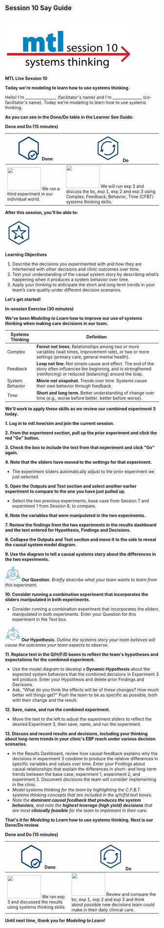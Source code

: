 ## Session 10 Say Guide

[<img src = "https://github.com/lzim/teampsd/blob/master/resources/title_slides/mtl_s10_systems_thinking_title.png"
     height = "175" width = "420">](#DontLink)

**MTL Live Session 10**

**Today we're modeling to learn how to use systems thinking.**

Hello! I'm \________________ (facilitator's name) and I'm \_______________ (co-facilitator's name). Today we're modeling to learn how to use systems thinking.

**As you can see in the Done/Do table in the Learner See Guide:**

**Done and Do (15 minutes)**

<!-- Do/Done Tables -->
| [<img src = "https://github.com/lzim/teampsd/blob/master/resources/icons/done.png" height = "80" width = "80">](#.) **Done** | [<img src = "https://github.com/lzim/teampsd/blob/master/resources/icons/do.png" height = "90" width = "90">](#.) **Do** |
| --- | --- |
| [<img src = "https://raw.githubusercontent.com/lzim/teampsd/master/resources/logos/mtl_how_sim.png" height = "75" width = "110">](http://mtl.how/sim) We ran a third experiment in our individual world.  | [<img src = "https://raw.githubusercontent.com/lzim/teampsd/master/resources/logos/mtl_how_sim.png" height = "75" width = "110">](http://mtl.how/sim) We will run exp 3 and discuss the bc, exp 1, exp 2 and exp 3 using Complex, Feedback, Behavior, Time (CFBT) systems thinking skills. |

**After this session, you'll be able to:**

<!-- Learning Objectives Icon -->
[<img src = "https://github.com/lzim/teampsd/blob/master/resources/icons/learning_objectives.png" height = "90" width = "90" style ="display: inline-block"/>](#.)

**Learning Objectives**

1. Describe the decisions you experimented with and how they are intertwined with other decisions and clinic outcomes over time.
2. Test your understanding of the causal system story by describing what’s happening when it produces a system behavior over time.
3. Apply your thinking to anticipate the short and long term trends in your team’s care quality under different decision scenarios.

**Let's get started!**

**In-session Exercise (30 minutes)**

**We've been _Modeling to Learn_ how to improve our use of systems thinking when making care decisions in our team.**

Systems Thinking | Definition
-- | --
Complex | **Forest not trees.**  Relationships among two or more variables (wait times, improvement rate), or two or more settings (primary care, general mental health).
Feedback | **Loop not line.**  Not simple cause and effect. The end of the story often influences the beginning, and is strengthened (reinforcing) or reduced (balancing) around the loop.
System Behavior | **Movie not snapshot.**  Trends over time. Systems cause their own behavior through feedback.
Time | **Short and long term.**  Better understanding of change over time (e.g., worse before better, better before worse).

**We'll work to apply these skills as we review our combined experiment 3 today.**

**1. Log in to mtl.how/sim and join the current session.**

**2. From the experiment section, pull up the prior experiment and click the red "Go" button.**

**3. Check the box to include the text from that experiment and click "Go" again.**

**4. Note that the sliders have moved to the settings for that experiment.**

- The experiment sliders automatically adjust to the prior experiment we just selected.

**5. Open the Outputs and Text section and select another earlier experiment to compare to the one you have just pulled up.**

- Select the two previous experiments, base case from Session 7 and experiment 1 from Session 8, to compare.

**6. Note the variables that were manipulated in the two experiments.**

**7. Review the findings from the two experiments in the results dashboard and the text entered for Hypothesis, Findings and Decisions.**

**8. Collapse the Outputs and Text section and move it to the side to reveal the causal system model diagram.**

**9. Use the diagram to tell a causal systems story about the differences in the two experiments.**

[<img src = "https://raw.githubusercontent.com/lzim/teampsd/master/resources/icons/mtl_question.png" height = "50" width = "50" style = "display: inline-block"/>](#.) **Our Question.** *Briefly describe what your team wants to learn from this experiment.*

**10. Consider running a combination experiment that incorporates the sliders manipulated in both experiments.**

- Consider running a combination experiment that incorporates the sliders manipulated in both experiments. Enter your Question for this experiment in the Text box.

[<img src = "https://raw.githubusercontent.com/lzim/teampsd/master/resources/icons/mtl_hypothesis.png" height = "50" width = "50" style = "display: inline-block"/>](#.) **Our Hypothesis.** *Outline the systems story your team believes will cause the outcomes your team expects to observe.*

**11. Replace text in the Q/H/F/D boxes to reflect the team's hypotheses and expectations for the combined experiment.**

- Use the model diagram to develop a **Dynamic Hypothesis** about the expected system behaviors that the combined decisions in Experiment 3 will produce. Enter your Hypothesis and delete prior Findings and Decisions.
- Ask, “What do you think the effects will be of these changes?  How much better will things get?”  Push the team to be as specific as possible, both with their change and the result.

**12. Save, name, and run the combined experiment.**

- Move the text to the left to adjust the experiment sliders to reflect the desired Experiment 3, then save, name, and run the experiment.

**13. Discuss and record results and decisions, including your thinking about long-term trends in your clinic's EBP reach under various decision scenarios.**

- In the Results Dashboard, review how causal feedback explains why the decisions in experiment 3 combine to produce the relative differences in specific variables and values over time. Enter your Findings about causal relationships that explain the differences in short- and long-term trends between the base case, experiment 1, experiment 2, and experiment 3. Document decisions the team will consider implementing in the clinic.
- _Model systems thinking for the team by highlighting the C.F.B.T. systems thinking concepts that are included in the q/h/f/d text boxes._
- _Note the **dominant causal feedback that produces the system behaviors,** and note the **highest leverage (high yield) decisions** that are most **clinically feasible** for the team to implement in their care._

**That's it for _Modeling to Learn_ how to use systems thinking. Next is our Done/Do review.**

**Done and Do (15 minutes)**

<!-- Do/Done Tables -->
| [<img src = "https://github.com/lzim/teampsd/blob/master/resources/icons/done.png" height = "80" width = "80">](#.) **Done** | [<img src = "https://github.com/lzim/teampsd/blob/master/resources/icons/do.png" height = "90" width = "90">](#.) **Do** |
| --- | --- |
| [<img src = "https://raw.githubusercontent.com/lzim/teampsd/master/resources/logos/mtl_how_sim.png" height = "75" width = "110">](http://mtl.how/sim) We ran exp 3 and discussed the results using systems thinking skills. | [<img src = "https://raw.githubusercontent.com/lzim/teampsd/master/resources/logos/mtl_how_sim.png" height = "75" width = "110">](http://mtl.how/sim) Review and compare the bc, exp 1, exp 2 and exp 3 and think about possible new decisions team could make in their daily clinical care. |

**Until next time, thank you for *Modeling to Learn*!**
